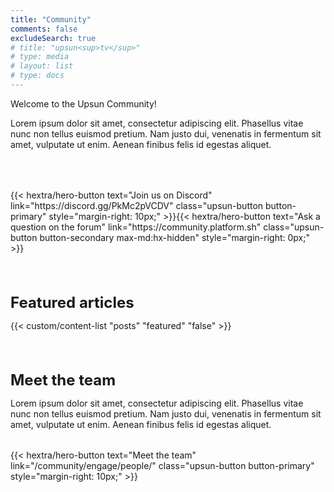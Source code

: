 ```yaml
---
title: "Community"
comments: false
excludeSearch: true
# title: "upsun<sup>tv</sup>"
# type: media
# layout: list
# type: docs
---
```


Welcome to the Upsun Community!

Lorem ipsum dolor sit amet, consectetur adipiscing elit. Phasellus vitae nunc non tellus euismod pretium. Nam justo dui, venenatis in fermentum sit amet, vulputate ut enim. Aenean finibus felis id egestas aliquet.

<!-- {{% custom/contributors %}} -->

<div class="hx-text-center hx-mt-6" style="margin-top: 4rem;">
{{< hextra/hero-button text="Join us on Discord" link="https://discord.gg/PkMc2pVCDV" 
  class="upsun-button button-primary" style="margin-right: 10px;"
>}}{{< hextra/hero-button text="Ask a question on the forum" link="https://community.platform.sh" 
  class="upsun-button button-secondary max-md:hx-hidden" style="margin-right: 0px;"
>}}
</div>

<div class="hx-mt-6 hx-text-center" style="margin-top: 4rem; font-size: 1.5rem; font-weight: 700;">
Featured articles
</div>

{{< custom/content-list "posts" "featured" "false" >}}

<div class="hx-mt-6 hx-text-center" style="margin-top: 4rem; font-size: 1.5rem; font-weight: 700;">
Meet the team
</div>

Lorem ipsum dolor sit amet, consectetur adipiscing elit. Phasellus vitae nunc non tellus euismod pretium. Nam justo dui, venenatis in fermentum sit amet, vulputate ut enim. Aenean finibus felis id egestas aliquet.

<div class="hx-text-center hx-mt-6" style="margin-top: 2rem;">
{{< hextra/hero-button text="Meet the team" link="/community/engage/people/" 
  class="upsun-button button-primary" style="margin-right: 10px;"
>}}
</div>

<!-- ## What's new -->

<!-- {{< custom/whats-new >}} -->

<!-- ## Contributors

Thanks to all our awesome contributors!

{{% custom/contributors %}} -->

<!-- ## Meet the Upsun team

<div class="hx-text-center hx-mt-6">
{{< hextra/hero-button text="Meet the team" link="/community/engage/people/" 
  class="upsun-button button-primary" style="margin-right: 10px;"
>}}
</div> -->

<!-- {{< custom/people >}} -->

